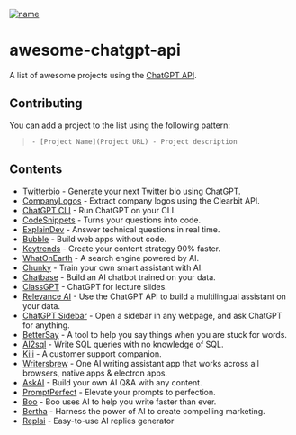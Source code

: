 [![name](http://i.creativecommons.org/p/zero/1.0/88x31.png)](http://creativecommons.org/publicdomain/zero/1.0/)

# awesome-chatgpt-api

A list of awesome projects using the [ChatGPT API](https://openai.com/blog/introducing-chatgpt-and-whisper-apis).

## Contributing

You can add a project to the list using the following pattern: 
> `- [Project Name](Project URL) - Project description`


## Contents

- [Twitterbio](https://twitterbio.com) - Generate your next Twitter bio using ChatGPT.
- [CompanyLogos](https://companylogos.xyz) - Extract company logos using the Clearbit API.
- [ChatGPT CLI](https://github.com/mansimov/chatgpt_cli) - Run ChatGPT on your CLI.
- [CodeSnippets](https://codesnippets.ai) - Turns your questions into code.
- [ExplainDev](https://explain.dev) - Answer technical questions in real time.
- [Bubble](https://bubble.io) - Build web apps without code.
- [Keytrends](https://keytrends.ai) - Create your content strategy 90% faster.
- [WhatOnEarth](https://whatonearth.xyz) - A search engine powered by AI.
- [Chunky](https://chunky.io) - Train your own smart assistant with AI.
- [Chatbase](https://www.chatbase.co/) - Build an AI chatbot trained on your data.
- [ClassGPT](https://github.com/benthecoder/ClassGPT) - ChatGPT for lecture slides.
- [Relevance AI](https://relevanceai.com/question-answering) - Use the ChatGPT API to build a multilingual assistant on your data.
- [ChatGPT Sidebar](https://chatgpt-sidebar.com/) - Open a sidebar in any webpage, and ask ChatGPT for anything.
- [BetterSay](https://bettersay.ai/) - A tool to help you say things when you are stuck for words.
- [AI2sql](https://www.ai2sql.io/) - Write SQL queries with no knowledge of SQL.
- [Kili](https://www.kili.so/) - A customer support companion.
- [Writersbrew](https://writersbrew.app) - One AI writing assistant app that works across all browsers, native apps & electron apps.
- [AskAI](https://no-code-ai-model-builder.com/ask-ai) - Build your own AI Q&A with any content.
- [PromptPerfect](https://promptperfect.jina.ai/) - Elevate your prompts to perfection.
- [Boo](https://boo.ai) - Boo uses AI to help you write faster than ever.
- [Bertha](https://bertha.ai) - Harness the power of AI to create compelling marketing.
- [Replai](https://replai.so/) - Easy-to-use AI replies generator
